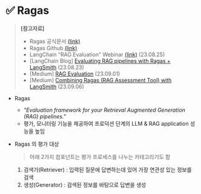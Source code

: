 # ✅ Ragas

> **[참고자료]**
>
> - Ragas 공식문서 [(link)](https://docs.ragas.io/en/latest/)
> - Ragas Github [(link)](https://github.com/explodinggradients/ragas)
> - LangChain "RAG Evaluation" Webinar [(link)](https://www.youtube.com/watch?v=fWC4VxolWAk) (23.08.25)
> - [LangChain Blog] [Evaluating RAG pipelines with Ragas + LangSmith](https://blog.langchain.dev/evaluating-rag-pipelines-with-ragas-langsmith/) (23.08.23)
> - [Medium] [RAG Evaluation](https://cobusgreyling.medium.com/rag-evaluation-9813a931b3d4) (23.09.01)
> - [Medium] [Combining Ragas (RAG Assessment Tool) with LangSmith](https://cobusgreyling.medium.com/combining-ragas-rag-assessment-tool-with-langsmith-e46078001f95) (23.09.06)



- Ragas
  - *"Evaluation framework for your Retrieval Augmented Generation (RAG) pipelines."*
  - 평가, 모니터링 기능을 제공하여 프로덕션 단계의 LLM & RAG application 성능을 높임



- Ragas 의 평가 대상

  > 아래 2가지 컴포넌트는 평가 프로세스를 나누는 카테고리기도 함

  1. 검색기(Retriever) : 입력된 질문에 답변하는데 있어 가장 연관성 있는 정보를 검색
  2. 생성(Generator) : 검색된 정보를 바탕으로 답변을 생성
